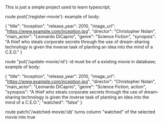 This is just a simple project used to learn typescript;

route post('/register-movie'):
example of body:

{
  "title": "Inception",
  "release_year": 2010,
  "image_url": "https://www.example.com/inception.jpg",
  "director": "Christopher Nolan",
  "main_actor": "Leonardo DiCaprio",
  "genre": "Science Fiction",
  "synopsis": "A thief who steals corporate secrets through the use of dream-sharing technology is given the inverse task of planting an idea into the mind of a C.E.O."
}

route "put('/update-movie/:id'):
id must be of a existing movie in database;
example of body:

{
  "title": "Inception",
  "release_year": 2010,
  "image_url": "https://www.example.com/inception.jpg",
  "director": "Christopher Nolan",
  "main_actor": "Leonardo DiCaprio",
  "genre": "Science Fiction, action",
  "synopsis": "A thief who steals corporate secrets through the use of dream-sharing technology is given the inverse task of planting an idea into the mind of a C.E.O.";
  "watched": "false"
}

route patch('/watched-movie/:id)' turns column "watched" of the selected movie into true